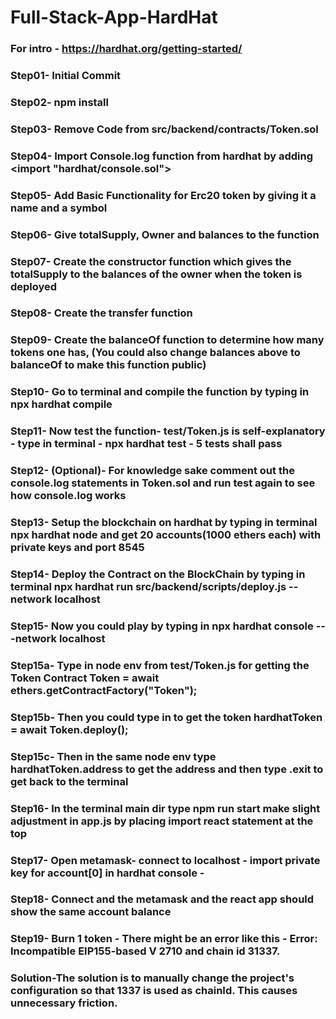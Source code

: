 # Full-Stack-App-HardHat

### For intro - https://hardhat.org/getting-started/
### Step01-  Initial Commit
### Step02-  npm install
### Step03-  Remove Code from src/backend/contracts/Token.sol
### Step04-  Import Console.log function from hardhat by adding <import "hardhat/console.sol">
### Step05-  Add Basic Functionality for Erc20 token by giving it a name and a symbol
### Step06-  Give totalSupply, Owner and balances to the function
### Step07-  Create the constructor function which gives the totalSupply to the balances of the owner when the token is deployed
### Step08-  Create the transfer function
### Step09-  Create the balanceOf function to determine how many tokens one has, (You could also change balances above to balanceOf to make this function public)
### Step10-  Go to terminal and compile the function by typing in     npx hardhat compile
### Step11-  Now test the function-  test/Token.js is self-explanatory - type in terminal - npx hardhat test     - 5 tests shall pass
### Step12-  (Optional)- For knowledge sake comment out the console.log statements in Token.sol and run test again to see how console.log works 
### Step13-  Setup the blockchain on hardhat by typing in terminal   npx hardhat node   and get 20 accounts(1000 ethers each) with private keys and port 8545
### Step14-  Deploy the Contract on the BlockChain by typing in terminal    npx hardhat run src/backend/scripts/deploy.js --network localhost  
### Step15-  Now you could play by typing in   npx hardhat console ---network localhost   
### Step15a- Type in node env from test/Token.js for getting the Token Contract    Token = await ethers.getContractFactory("Token"); 
### Step15b- Then you could type in to get the token      hardhatToken = await Token.deploy(); 
### Step15c- Then in the same node env type hardhatToken.address to get the address and then type .exit to get back to the terminal
### Step16-  In the terminal main dir type npm run start make slight adjustment in app.js by placing import react statement at the top
### Step17-  Open metamask- connect to localhost - import private key for account[0] in hardhat console - 
### Step18-  Connect and the metamask and the react app should show the same account balance
### Step19-  Burn 1 token - There might be an error like this - Error: Incompatible EIP155-based V 2710 and chain id 31337.
### Solution-The solution is to manually change the project's configuration so that 1337 is used as chainId. This causes unnecessary friction.


